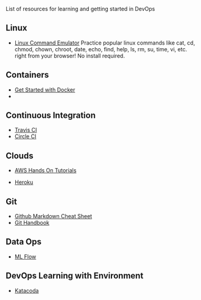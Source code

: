 List of resources for learning and getting started in DevOps

## Linux

* [Linux Command Emulator](https://www.askvg.com/pc-emulator-test-and-learn-linux-commands-in-web-browser/)
Practice popular linux commands like cat, cd, chmod, chown, chroot, date, echo, find, help, ls, rm, su, time, vi, etc. right from your browser! No install required.


## Containers

* [Get Started with Docker](https://docs.docker.com/get-started/)
*

## Continuous Integration

* [Travis CI](https://docs.travis-ci.com/user/tutorial/)
* [Circle CI](https://circleci.com/docs/2.0/getting-started/)

## Clouds

* [AWS Hands On Tutorials](https://aws.amazon.com/getting-started/hands-on/)

* [Heroku](https://devcenter.heroku.com/start)

## Git
* [Github Markdown Cheat Sheet](https://github.com/adam-p/markdown-here/wiki/Markdown-Cheatsheet#links)
* [Git Handbook](https://guides.github.com/introduction/git-handbook/)

## Data Ops
* [ML Flow](https://mlflow.org/)

## DevOps Learning with Environment
* [Katacoda](https://www.katacoda.com/)
